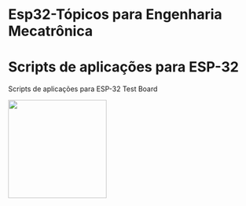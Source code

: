 # Esp32-Tópicos para Engenharia Mecatrônica
Scripts de aplicações para ESP-32
=======
Scripts de aplicações para ESP-32 Test Board

<img src="https://user-images.githubusercontent.com/14191111/218787248-b03f669e-0529-4698-b281-26f0ae275c37.png" width="200" height="200">
